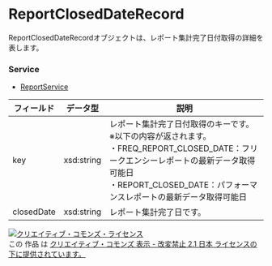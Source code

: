 # ReportClosedDateRecord
ReportClosedDateRecordオブジェクトは、レポート集計完了日付取得の詳細を表します。

### Service
+ [ReportService](../services/ReportService.md)

| フィールド | データ型 | 説明 | 
|---|---|---|
| key| xsd:string| レポート集計完了日付取得のキーです。<br>※以下の内容が返されます。<br>・FREQ_REPORT_CLOSED_DATE：フリークエンシーレポートの最新データ取得可能日<br>・REPORT_CLOSED_DATE：パフォーマンスレポートの最新データ取得可能日|
| closedDate| xsd:string| レポート集計完了日です。 |

<a rel="license" href="http://creativecommons.org/licenses/by-nd/2.1/jp/"><img alt="クリエイティブ・コモンズ・ライセンス" style="border-width:0" src="https://i.creativecommons.org/l/by-nd/2.1/jp/88x31.png" /></a><br />この 作品 は <a rel="license" href="http://creativecommons.org/licenses/by-nd/2.1/jp/">クリエイティブ・コモンズ 表示 - 改変禁止 2.1 日本 ライセンスの下に提供されています。</a>
